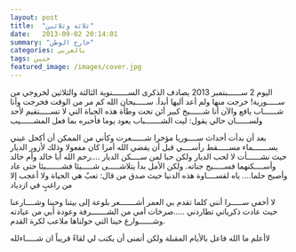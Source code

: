 ```yaml
---
layout: post
title:  "ثلاثة وثلاثين"
date:   2013-09-02 20:14:01
summary: "خارج الوطن"
categories: بالعربي
tags: حنين
featured_image: /images/cover.jpg
---
```


اليوم 2 ســــــبتمبر 2013 يصادف الذكرى الســـــــنوية الثالثة والثلاثين لخروجي من ســـــورية! خرجت منها ولم أعد أليها أبدأ. ســـــبحان الله كم مر من الوقت فخرجت وأنا شــــــاب يافع والآن أنا شــــــيخ كبير أئن تحت وطأة هذه الحياة التي لا تســـــتقيم لأحد ولســــــان حالي يقول: ليت الشـــــــباب يعود يوما فأخبره بما فعل المشــــــيب

بعد أن بدأت أحداث ســــوريا مؤخرا شــــــعرت وكأني من الممكن أن أكحل عيني بســـــــماء مســـــقط رأســــي قبل أن يقضي الله أمرا كان مفعولا وذلك لأزور الديار حيث نشــــــأت لا لحب الديار ولكن حبا لمن ســــكن الديار ....رحم الله أبا خالد وأم خالد وأســــكنهما فســـــيح جناته. ولكن الأمل بدأ يتلاشـــــى شـــــيئا فشـــــــيئا حتى عاد وأصبح حلما.... ياه لقســــاوة هذه الدنيا حيث صدق من قال:  تعبٌ هي الحياة ولا أعجب إلا من راغبٍ في ازدياد

لا أخفي ســـــرا أنني كلما تقدم بي العمر أشـــــــعر بلوعة إلى بيتنا وحينا وشــــارعنا حيث عادت ذكرياتي تطاردني .....صرخات أمي من الشـــــــرفة وعودة أبي من عيادته وشــــــوارع حينا التي حولناها ملاعب لكرة القدم.

لاأعلم ما الله فاعل بالأيام المقبلة ولكن أتمنى أن يكتب لي لقاءً قريباً ان شـــــاءلله




